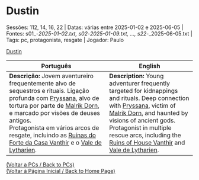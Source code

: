 
# Dustin

Sessões: 112, 14, 16, 22 | Datas: várias entre 2025-01-02 e 2025-06-05 | Fontes: s01_-_2025-01-02.txt, s02_-_2025-01-09.txt, ..., s22_-_2025-06-05.txt | Tags: pc, protagonista, resgate | Jogador: Paulo

[Dustin](dustin.png)

| Português | English |
|-----------|---------|
| **Descrição:** Jovem aventureiro frequentemente alvo de sequestros e rituais. Ligação profunda com [Pryssana](pryssana.md), alvo de tortura por parte de [Malrik Dorn](malrik_dorn.md), e marcado por visões de deuses antigos.<br>Protagonista em vários arcos de resgate, incluindo as [Ruínas do Forte da Casa Vanthir](ruinas_do_forte_da_casa_vanthir.md) e o [Vale de Lytharien](vale_de_lytharien.md). | **Description:** Young adventurer frequently targeted for kidnappings and rituals. Deep connection with [Pryssana](pryssana.md), victim of [Malrik Dorn](malrik_dorn.md), and haunted by visions of ancient gods.<br>Protagonist in multiple rescue arcs, including the [Ruins of House Vanthir](ruinas_do_forte_da_casa_vanthir.md) and [Vale de Lytharien](vale_de_lytharien.md). |

[(Voltar a PCs / Back to PCs)](pcs.md)  
[(Voltar à Página Inicial / Back to Home Page)](home.md)



















